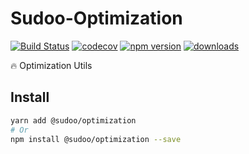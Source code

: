 # Sudoo-Optimization

[![Build Status](https://travis-ci.com/SudoDotDog/Sudoo-Optimization.svg?branch=master)](https://travis-ci.com/SudoDotDog/Sudoo-Optimization)
[![codecov](https://codecov.io/gh/SudoDotDog/Sudoo-Optimization/branch/master/graph/badge.svg)](https://codecov.io/gh/SudoDotDog/Sudoo-Optimization)
[![npm version](https://badge.fury.io/js/%40sudoo%2Foptimization.svg)](https://www.npmjs.com/package/@sudoo/optimization)
[![downloads](https://img.shields.io/npm/dm/@sudoo/optimization.svg)](https://www.npmjs.com/package/@sudoo/optimization)

:fire: Optimization Utils

## Install

```sh
yarn add @sudoo/optimization
# Or
npm install @sudoo/optimization --save
```
